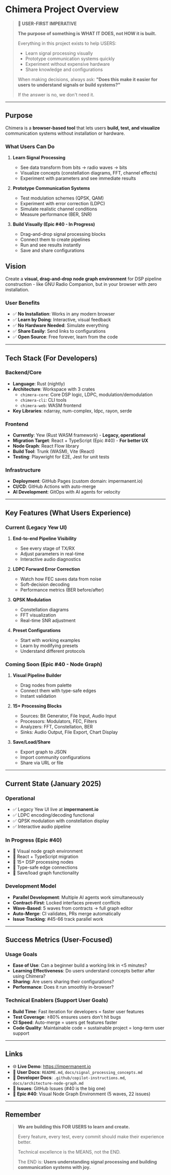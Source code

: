 # Chimera Project Overview

> **🎯 USER-FIRST IMPERATIVE**
> 
> **The purpose of something is WHAT IT DOES, not HOW it is built.**
> 
> Everything in this project exists to help USERS:
> - Learn signal processing visually
> - Prototype communication systems quickly
> - Experiment without expensive hardware
> - Share knowledge and configurations
> 
> When making decisions, always ask: **"Does this make it easier for users to understand signals or build systems?"**
> 
> If the answer is no, we don't need it.

---

## Purpose
Chimera is a **browser-based tool** that lets users **build, test, and visualize** communication systems without installation or hardware.

### What Users Can Do
1. **Learn Signal Processing**
   - See data transform from bits → radio waves → bits
   - Visualize concepts (constellation diagrams, FFT, channel effects)
   - Experiment with parameters and see immediate results

2. **Prototype Communication Systems**
   - Test modulation schemes (QPSK, QAM)
   - Experiment with error correction (LDPC)
   - Simulate realistic channel conditions
   - Measure performance (BER, SNR)

3. **Build Visually (Epic #40 - In Progress)**
   - Drag-and-drop signal processing blocks
   - Connect them to create pipelines
   - Run and see results instantly
   - Save and share configurations

## Vision
Create a **visual, drag-and-drop node graph environment** for DSP pipeline construction - like GNU Radio Companion, but in your browser with zero installation.

### User Benefits
- ✅ **No Installation**: Works in any modern browser
- ✅ **Learn by Doing**: Interactive, visual feedback
- ✅ **No Hardware Needed**: Simulate everything
- ✅ **Share Easily**: Send links to configurations
- ✅ **Open Source**: Free forever, learn from the code

---

## Tech Stack (For Developers)

### Backend/Core
- **Language**: Rust (nightly)
- **Architecture**: Workspace with 3 crates
  - `chimera-core`: Core DSP logic, LDPC, modulation/demodulation
  - `chimera-cli`: CLI tools
  - `chimera-web`: WASM frontend
- **Key Libraries**: ndarray, num-complex, ldpc, rayon, serde

### Frontend
- **Currently**: Yew (Rust WASM framework) - **Legacy, operational**
- **Migration Target**: React + TypeScript (Epic #40) - **For better UX**
- **Node Graph**: React Flow library
- **Build Tool**: Trunk (WASM), Vite (React)
- **Testing**: Playwright for E2E, Jest for unit tests

### Infrastructure
- **Deployment**: GitHub Pages (custom domain: impermanent.io)
- **CI/CD**: GitHub Actions with auto-merge
- **AI Development**: GitOps with AI agents for velocity

---

## Key Features (What Users Experience)

### Current (Legacy Yew UI)
1. **End-to-end Pipeline Visibility**
   - See every stage of TX/RX
   - Adjust parameters in real-time
   - Interactive audio diagnostics

2. **LDPC Forward Error Correction**
   - Watch how FEC saves data from noise
   - Soft-decision decoding
   - Performance metrics (BER before/after)

3. **QPSK Modulation**
   - Constellation diagrams
   - FFT visualization
   - Real-time SNR adjustment

4. **Preset Configurations**
   - Start with working examples
   - Learn by modifying presets
   - Understand different protocols

### Coming Soon (Epic #40 - Node Graph)
1. **Visual Pipeline Builder**
   - Drag nodes from palette
   - Connect them with type-safe edges
   - Instant validation

2. **15+ Processing Blocks**
   - Sources: Bit Generator, File Input, Audio Input
   - Processors: Modulators, FEC, Filters
   - Analyzers: FFT, Constellation, BER
   - Sinks: Audio Output, File Export, Chart Display

3. **Save/Load/Share**
   - Export graph to JSON
   - Import community configurations
   - Share via URL or file

---

## Current State (January 2025)

### Operational
- ✅ Legacy Yew UI live at **impermanent.io**
- ✅ LDPC encoding/decoding functional
- ✅ QPSK modulation with constellation display
- ✅ Interactive audio pipeline

### In Progress (Epic #40)
- 🚧 Visual node graph environment
- 🚧 React + TypeScript migration
- 🚧 15+ DSP processing nodes
- 🚧 Type-safe edge connections
- 🚧 Save/load graph functionality

### Development Model
- **Parallel Development**: Multiple AI agents work simultaneously
- **Contract-First**: Locked interfaces prevent conflicts
- **Wave-Based**: 5 waves from contracts → full graph editor
- **Auto-Merge**: CI validates, PRs merge automatically
- **Issue Tracking**: #45-66 track parallel work

---

## Success Metrics (User-Focused)

### Usage Goals
- **Ease of Use**: Can a beginner build a working link in <5 minutes?
- **Learning Effectiveness**: Do users understand concepts better after using Chimera?
- **Sharing**: Are users sharing their configurations?
- **Performance**: Does it run smoothly in-browser?

### Technical Enablers (Support User Goals)
- **Build Time**: Fast iteration for developers = faster user features
- **Test Coverage**: ≥80% ensures users don't hit bugs
- **CI Speed**: Auto-merge = users get features faster
- **Code Quality**: Maintainable code = sustainable project = long-term user support

---

## Links
- 🌐 **Live Demo**: https://impermanent.io
- 📖 **User Docs**: `README.md`, `docs/signal_processing_concepts.md`
- 🔧 **Developer Docs**: `.github/copilot-instructions.md`, `docs/architecture-node-graph.md`
- 🐛 **Issues**: GitHub Issues (#40 is the big one)
- 📰 **Epic #40**: Visual Node Graph Environment (5 waves, 22 issues)

---

## Remember
> **We are building this FOR USERS to learn and create.**
> 
> Every feature, every test, every commit should make their experience better.
> 
> Technical excellence is the MEANS, not the END.
> 
> The END is: **Users understanding signal processing and building communication systems with joy.**
